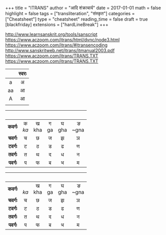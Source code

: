 +++
title = "ITRANS"
author = "आदि शंक्राचार्य"
date = 2017-01-01
math = false
highlight = false
tags = ["transliteration", "संस्कृत"]
categories = ["Cheatsheet"]
type = "cheatsheet"
reading_time = false
draft = true
[blackfriday]
  extensions = ["hardLineBreak"]
+++


http://www.learnsanskrit.org/tools/sanscript
https://www.aczoom.com/itrans/html/dvnc/node3.html
https://www.aczoom.com/itrans/#itransencoding
http://www.sanskritweb.net/itrans/itmanual2003.pdf
https://www.aczoom.com/itrans/TRANS.TXT
https://www.aczoom.com/itrans/TRANS.TXT

|       | स्वरः         |
| :---: | :----------: |
| a     | अ            |
| aa    | आ            |
| A     | आ            |
|       |              |


|           |                   |               |               |               | ‌‌‌                |
| :-------: | :---------------: | :-----------: | :-----------: | :-----------: | :-------------: |
| **कवर्गः** | क <br /> *ka*     | ख <br /> kha  | ग <br /> ga   | घ <br /> gha  | ‌ ङ <br /> ~gna  |
| **चवर्गः** | च                 | छ             | ज             | झ             | ञ               |
| **टवर्गः** | ट                 | ठ             | ड             | ढ             | ण               |
| **तवर्गः** | त                 | थ             | द             | ध             | न               |
| **पवर्गः** | प                 | फ             | ब             | भ             | म               |

|           |                   |               |               |               | ‌‌‌                |
| :-------: | :---------------: | :-----------: | :-----------: | :-----------: | :-------------: |
| **कवर्गः** | <br /> *ka*       | ख <br /> kha  | ग <br /> ga   | घ <br /> gha  | ‌ ङ <br /> ~gna  |
| **चवर्गः** | च                 | छ             | ज             | झ             | ञ               |
| **टवर्गः** | ट                 | ठ             | ड             | ढ             | ण               |
| **तवर्गः** | त                 | थ             | द             | ध             | न               |
| **पवर्गः** | प                 | फ             | ब             | भ             | म               |


